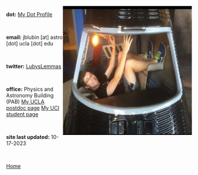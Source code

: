 
<img align="right" src= "./images/IndvPagePhotos/sendjack2space.jpg" width="350" height="350">

<strong>dot:</strong> [My Dot Profile](https://dot.cards/jluby127)

<br>

<strong>email:</strong> jblubin [at] astro [dot] ucla [dot] edu

<br>

<strong>twitter:</strong> [LubysLemmas](https://twitter.com/LubysLemmas)

<br>

<strong>office:</strong> Physics and Astronomy Building (PAB)
[My UCLA postdoc page](https://www.physics.uci.edu/node/13487)
[My UCI student page](https://www.physics.uci.edu/node/13487)

<br>

<strong>site last updated:</strong> 10-17-2023

<br>

[Home](./)
